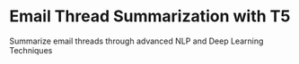 # Email Thread Summarization with T5
Summarize email threads through advanced NLP and Deep Learning Techniques
